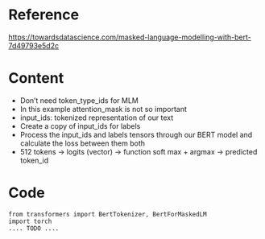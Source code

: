 # Reference
https://towardsdatascience.com/masked-language-modelling-with-bert-7d49793e5d2c

# Content
- Don’t need token_type_ids for MLM
- In this example attention_mask is not so important
- input_ids: tokenized representation of our text
- Create a copy of input_ids for labels
- Process the input_ids and labels tensors through our BERT model and calculate the loss between them both
- 512 tokens -> logits (vector) -> function soft max + argmax -> predicted token_id

# Code
```
from transformers import BertTokenizer, BertForMaskedLM
import torch
.... TODO ....
```
